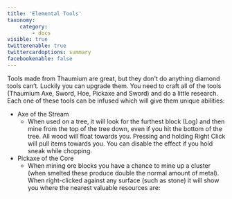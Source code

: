```yaml
---
title: 'Elemental Tools'
taxonomy:
    category:
        - docs
visible: true
twitterenable: true
twittercardoptions: summary
facebookenable: false
---
```


Tools made from Thaumium are great, but they don't do anything diamond tools can’t. Luckily you can upgrade them. You need to craft all of the tools (Thaumium Axe, Sword, Hoe, Pickaxe and Sword) and do a little research. Each one of these tools can be infused which will give them unique abilities:

* Axe of the Stream
	* When used on a tree, it will look for the furthest block (Log) and then mine from the top of the tree down, even if you hit the bottom of the tree. All wood will float towards you. Pressing and holding Right Click will pull items towards you. You can disable the effect if you hold sneak while chopping.
* Pickaxe of the Core
	* When mining ore blocks you have a chance to mine up a cluster (when smelted these produce double the normal amount of metal). When right-clicked against any surface (such as stone) it will show you where the nearest valuable resources are:

